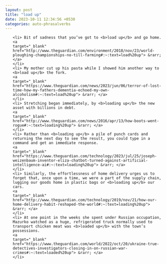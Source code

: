 ```yaml
---
layout: post
title: "load up"
date: 2023-10-11 12:34:56 +0530
categories: auto-phrasalverbs
---
```

<ol>

    <li> Bit of sadness that you’ve got to <b>load up</b> and go home.
    <a 
    target="_blank" 
    href="http://www.theguardian.com/environment/2018/nov/23/world-ploughing-championships-no-till-farming#:~:text=load%20up"> &rarr; </a>
    </li>
    <li> My mother cut up his pasta while I showed him another way to <b>load up</b> the fork.
    <a 
    target="_blank" 
    href="https://www.theguardian.com/news/2023/jun/06/terror-of-lost-time-how-my-fathers-dementia-echoed-my-own-alcoholism#:~:text=load%20up"> &rarr; </a>
    </li>
    <li> Stretching began immediately, by <b>loading up</b> the new asset with billions in debt.
    <a 
    target="_blank" 
    href="http://www.theguardian.com/news/2016/apr/13/how-boots-went-rogue#:~:text=loading%20up"> &rarr; </a>
    </li>
    <li> Rather than <b>loading up</b> a pile of punch cards and returning the next day to see the result, you could type in a command and get an immediate response.
    <a 
    target="_blank" 
    href="https://www.theguardian.com/technology/2023/jul/25/joseph-weizenbaum-inventor-eliza-chatbot-turned-against-artificial-intelligence-ai#:~:text=loading%20up"> &rarr; </a>
    </li>
    <li> Similarly, the effortlessness of home delivery urges us to forget that, once upon a time, we were a part of the supply chain, lugging our goods home in plastic bags or <b>loading up</b> our cars.
    <a 
    target="_blank" 
    href="http://www.theguardian.com/technology/2019/nov/21/how-our-home-delivery-habit-reshaped-the-world#:~:text=loading%20up"> &rarr; </a>
    </li>
    <li> At one point in the weeks she spent under Russian occupation, Mazurko watched as a huge, refrigerated truck normally used to transport chicken meat was <b>loaded up</b> with the town’s possessions.
    <a 
    target="_blank" 
    href="https://www.theguardian.com/world/2022/oct/20/ukraine-true-detectives-investigators-closing-in-on-russian-war-crimes#:~:text=loaded%20up"> &rarr; </a>
    </li>